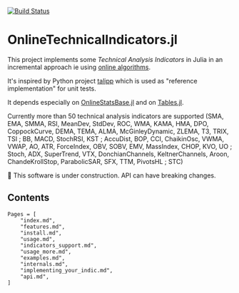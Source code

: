 [![Build Status](https://github.com/femtotrader/OnlineTechnicalIndicators.jl/actions/workflows/CI.yml/badge.svg?branch=main)](https://github.com/femtotrader/OnlineTechnicalIndicators.jl/actions/workflows/CI.yml?query=branch%main)

# OnlineTechnicalIndicators.jl
This project implements some *Technical Analysis Indicators* in Julia in an incremental approach ie using [online algorithms](https://en.wikipedia.org/wiki/Online_algorithm).

It's inspired by Python project [talipp](https://github.com/nardew/talipp) which is used as "reference implementation" for unit tests.

It depends especially on [OnlineStatsBase.jl](https://github.com/joshday/OnlineStatsBase.jl) and on [Tables.jl](https://tables.juliadata.org/).

Currently more than 50 technical analysis indicators are supported (SMA, EMA, SMMA, RSI, MeanDev, StdDev, ROC, WMA, KAMA, HMA, DPO, CoppockCurve, DEMA, TEMA, ALMA, McGinleyDynamic, ZLEMA, T3, TRIX, TSI ; BB, MACD, StochRSI, KST ; AccuDist, BOP, CCI, ChaikinOsc, VWMA, VWAP, AO, ATR, ForceIndex, OBV, SOBV, EMV, MassIndex, CHOP, KVO, UO ; Stoch, ADX, SuperTrend, VTX, DonchianChannels, KeltnerChannels, Aroon, ChandeKrollStop, ParabolicSAR, SFX, TTM, PivotsHL ; STC)

🚧 This software is under construction. API can have breaking changes.

## Contents

```@contents
Pages = [
    "index.md",
    "features.md",
    "install.md",
    "usage.md",
    "indicators_support.md",
    "usage_more.md",
    "examples.md",
    "internals.md",
    "implementing_your_indic.md",
    "api.md",
]
```
